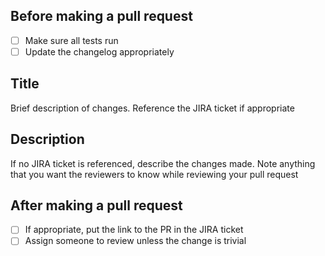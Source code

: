 Before making a pull request
----------------------------

- [ ] Make sure all tests run
- [ ] Update the changelog appropriately

Title
-----------
Brief description of changes. Reference the JIRA ticket if appropriate

Description
-----------
If no JIRA ticket is referenced, describe the changes made. Note anything that you want the reviewers to know while
reviewing your pull request

After making a pull request
---------------------------
- [ ] If appropriate, put the link to the PR in the JIRA ticket
- [ ] Assign someone to review unless the change is trivial